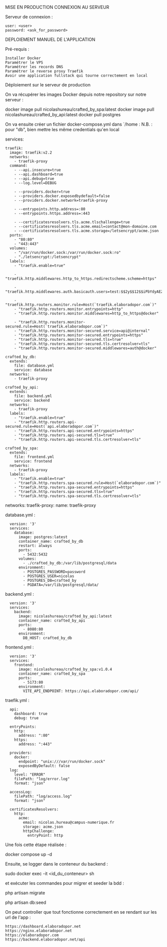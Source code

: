 MISE EN PRODUCTION
CONNEXION AU SERVEUR

Serveur de connexion :

    user: <user>
    password: <ask_for_password>

DEPLOIEMENT MANUEL DE L'APPLICATION

Pré-requis :

    Installer Docker
    Paramétrer le VPS
    Paramétrer les records DNS
    Paramétrer le reverse proxy Traefik
    Avoir une application fullstack qui tourne correctement en local

Déploiement sur le serveur de production

On va récupérer les images Docker depuis notre repository sur notre serveur :

docker image pull nicolashureau/crafted_by_spa:latest
docker image pull nicolashureau/crafted_by_api:latest
docker pull postgres

On va ensuite créer un fichier docker-compose.yml dans `/home :
N.B. : pour "db", bien mettre les même credentials qu'en local

  services:

    traefik:
      image: traefik:v2.2
      networks:
        - traefik-proxy
      command:
        - --api.insecure=true
        - --api.dashboard=true
        - --api.debug=true
        - --log.level=DEBUG
  
        - --providers.docker=true
        - --providers.docker.exposedbydefault=false
        - --providers.docker.network=traefik-proxy
  
        - --entrypoints.http.address=:80
        - --entrypoints.https.address=:443
  
        - --certificatesresolvers.tls.acme.tlschallenge=true
        - --certificatesresolvers.tls.acme.email=contact@mon-domaine.com
        - --certificatesresolvers.tls.acme.storage=/letsencrypt/acme.json
      ports:
        - "80:80"
        - "443:443"
      volumes:
        - "/var/run/docker.sock:/var/run/docker.sock:ro"
        - "./letsencrypt:/letsencrypt"
      labels:
        - "traefik.enable=true"
  
        - "traefik.http.middlewares.http_to_https.redirectscheme.scheme=https"
  
        - "traefik.http.middlewares.auth.basicauth.users=test:$$2y$$12$$iPbYdyAEZbyTYjEEU5Bneu/GKrciqcwYtZqZJwUxHsjgfrRXrBEEW"
  
        - "traefik.http.routers.monitor.rule=Host(`traefik.elaboradopor.com`)"
        - "traefik.http.routers.monitor.entrypoints=http"
        - "traefik.http.routers.monitor.middlewares=http_to_https@docker"
  
        - "traefik.http.routers.monitor-secured.rule=Host(`traefik.elaboradopor.com`)"
        - "traefik.http.routers.monitor-secured.service=api@internal"
        - "traefik.http.routers.monitor-secured.entrypoints=https"
        - "traefik.http.routers.monitor-secured.tls=true"
        - "traefik.http.routers.monitor-secured.tls.certresolver=tls"
        - "traefik.http.routers.monitor-secured.middlewares=auth@docker"
  
    crafted_by_db:
      extends:
        file: database.yml
        service: database
      networks:
        - traefik-proxy
  
    crafted_by_api:
      extends:
        file: backend.yml
        service: backend
      networks:
        - traefik-proxy
      labels:
        - "traefik.enable=true"
        - "traefik.http.routers.api-secured.rule=Host(`api.elaboradopor.com`)"
        - "traefik.http.routers.api-secured.entrypoints=https"
        - "traefik.http.routers.api-secured.tls=true"
        - "traefik.http.routers.api-secured.tls.certresolver=tls"
  
    crafted_by_spa:
      extends:
        file: frontend.yml
        service: frontend
      networks:
        - traefik-proxy
      labels:
        - "traefik.enable=true"
        - "traefik.http.routers.spa-secured.rule=Host(`elaboradopor.com`)"
        - "traefik.http.routers.spa-secured.entrypoints=https"
        - "traefik.http.routers.spa-secured.tls=true"
        - "traefik.http.routers.spa-secured.tls.certresolver=tls"

  networks:
    traefik-proxy:
      name: traefik-proxy

database.yml : 

      version: '3'
      services:
        database:
          image: postgres:latest
          container_name: crafted_by_db
          restart: always
          ports:
            - 5432:5432
          volumes:
            - ./crafted_by_db:/var/lib/postgresql/data
          environment:
            - POSTGRES_PASSWORD=password
            - POSTGRES_USER=nicolas
            - POSTGRES_DB=crafted_by
            - PGDATA=/var/lib/postgresql/data/

backend.yml : 

      version: '3'
      services:
        backend:
          image: nicolashureau/crafted_by_api:latest
          container_name: crafted_by_api
          ports:
            - 8080:80
          environment:
            DB_HOST: crafted_by_db

frontend.yml : 

      version: '3'
      services:
        frontend:
          image: nicolashureau/crafted_by_spa:v1.0.4
          container_name: crafted_by_spa
          ports:
            - 5173:80
          environment:
            VITE_API_ENDPOINT: https://api.elaboradopor.com/api/

traefik.yml :

      api:
        dashboard: true
        debug: true
      
      entryPoints:
        http:
          address: ":80"
        https:
          address: ":443"
      
      providers:
        docker:
          endpoint: "unix:///var/run/docker.sock"
          exposedByDefault: false
      log:
        level: "ERROR"
        filePath: "log/error.log"
        format: "json"
      
      accessLog:
        filePath: "log/access.log"
        format: "json"
      
      certificatesResolvers:
        http:
          acme:
            email: nicolas.hureau@campus-numerique.fr
            storage: acme.json
            httpChallenge:
              entryPoint: http

Une fois cette étape réalisée :

docker compose up -d

Ensuite, se logger dans le conteneur du backend :

sudo docker exec -it <id_du_conteneur> sh

et exécuter les commandes pour migrer et seeder la bdd :

php artisan migrate

php artisan db:seed

On peut controller que tout fonctionne correctement en se rendant sur les url de l'app :

    https://dashboard.elaboradopor.net
    https://nginx.elaboradopor.net
    https://elaboradopor.com
    https://backend.elaboradopor.net/api

